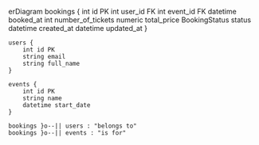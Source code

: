 erDiagram
    bookings {
        int id PK
        int user_id FK
        int event_id FK
        datetime booked_at
        int number_of_tickets
        numeric total_price
        BookingStatus status
        datetime created_at
        datetime updated_at
    }

    users {
        int id PK
        string email
        string full_name
    }

    events {
        int id PK
        string name
        datetime start_date
    }

    bookings }o--|| users : "belongs to"
    bookings }o--|| events : "is for"